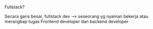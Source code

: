 Fullstack?

Secara garis besar, fullstack dev --> seseorang yg nyaman bekerja atau merangkap tugas Frontend developer dan backend developer